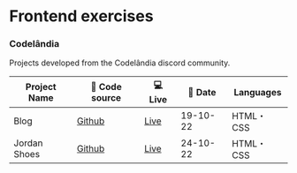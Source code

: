 # Frontend exercises

### Codelândia
Projects developed from the Codelândia discord community. 

| Project Name  | 💾 Code source   | 💻 Live  | 📅 Date  | Languages
| ------------ | ------------ | ------------ | ------------ | ------------ |
| Blog  | [Github](https://github.com/lgolin/frontend-projects/tree/main/01-blog)   | [Live](https://lgolin.github.io/frontend-projects/01-blog)  | 19-10-22 | HTML・CSS|
| Jordan Shoes  | [Github](https://github.com/lgolin/frontend-projects/tree/main/02-JordanShoes)   | [Live](https://lgolin.github.io/frontend-projects/02-JordanShoes)  | 24-10-22 |  HTML・CSS |


